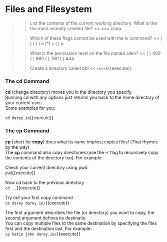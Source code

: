 # Files and Filesystem 
>> List the contents of the current working directory. What is the the most recently created file? <<
=== clara

>> Which of these flags cannot be used with the ls command? <<
( ) t
( ) a
(*) z
( ) u

>> What is the permission level on the file named allen? <<
( ) 400
( ) 660
( ) 760
( ) 444

  
  
>> Create a directory called pbl <<
`check`{{execute}}


### The cd Command
**cd** (change directory) moves you in the directory you specify.  
Running cd with any options just returns you back to the home directory of your current user.  
Some examples for you:  
  
`cd darey.io`{{execute}}

### The cp Command
**cp** (short for **copy**) does what its name implies; copies files! (That rhymes by the way)  
The **cp** command also copy directories (use the -r flag to recursively copy the contents of the directory too). For example:  
  
Check your current directory using pwd  
`pwd`{{execute}}  
  
Now cd back to the previous directory  
`cd ..`{{execute}}  
  
Try out your first copy command  
`cp darey darey.io/`{{execute}}  
  
The first argument describes the file (or directory) you want to copy, the second argument defines its destinatio.  
You can copy multiple files to the same destination by specifying the files first and the destination last. For example:  
`cp katie john darey.io/`{{execute}}